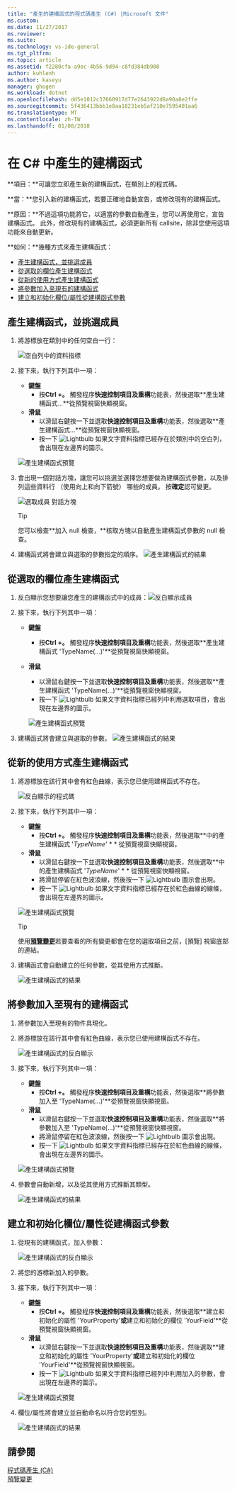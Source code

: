 ```yaml
---
title: "產生的建構函式的程式碼產生 (C#) |Microsoft 文件"
ms.custom: 
ms.date: 11/27/2017
ms.reviewer: 
ms.suite: 
ms.technology: vs-ide-general
ms.tgt_pltfrm: 
ms.topic: article
ms.assetid: f2280cfa-a9ec-4b56-9d94-c8fd384db980
author: kuhlenh
ms.author: kaseyu
manager: ghogen
ms.workload: dotnet
ms.openlocfilehash: dd5e1012c37660917d77e2643922d8a90a8e2ffe
ms.sourcegitcommit: 5f436413bbb1e8aa18231eb5af210e7595401aa6
ms.translationtype: MT
ms.contentlocale: zh-TW
ms.lasthandoff: 01/08/2018
---
```

# <a name="generate-a-constructor-in-c"></a>在 C# 中產生的建構函式 #
**項目：**可讓您立即產生新的建構函式，在類別上的程式碼。 

**當：**您引入新的建構函式，若要正確地自動宣告，或修改現有的建構函式。 

**原因：**不過這項功能將它，以適當的參數自動產生，您可以再使用它，宣告建構函式。 此外，修改現有的建構函式，必須更新所有 callsite，除非您使用這項功能來自動更新。

**如何：**幾種方式來產生建構函式：
- [產生建構函式，並挑選成員](#pick)
- [從選取的欄位產生建構函式](#selection)
- [從新的使用方式產生建構函式](#usage)
- [將參數加入至現有的建構函式](#addparameter)
- [建立和初始化欄位/屬性從建構函式參數](#create)

## <a id = "pick"></a>產生建構函式，並挑選成員
1. 將游標放在類別中的任何空白一行：

   ![空白列中的資料指標](media/constructor1_highlight.png)

1. 接下來，執行下列其中一項：
   * **鍵盤**
     * 按**Ctrl +。** 觸發程序**快速控制項目及重構**功能表，然後選取**產生建構函式...**從預覽視窗快顯視窗。
   * **滑鼠**
     * 以滑鼠右鍵按一下並選取**快速控制項目及重構**功能表，然後選取**產生建構函式...**從預覽視窗快顯視窗。
     * 按一下 ![Lightbulb](media/bulb.png) 如果文字資料指標已經存在於類別中的空白列，會出現在左邊界的圖示。

   ![產生建構函式預覽](media/constructor1_preview.png)

1. 會出現一個對話方塊，讓您可以挑選並選擇您想要做為建構函式參數，以及排列這些資料行 （使用向上和向下箭號） 哪些的成員。 按**確定**認可變更。
  
   ![選取成員 對話方塊](media/constructor1_dialog.png)

   >[!TIP] 
   >您可以檢查**加入 null 檢查，**核取方塊以自動產生建構函式參數的 null 檢查。

1. 建構函式將會建立與選取的參數指定的順序。
   ![產生建構函式的結果](media/constructor1_result.png)

## <a id="selection"></a>從選取的欄位產生建構函式
1. 反白顯示您想要讓您產生的建構函式中的成員：![反白顯示成員](media/constructor2_highlight.png)

1. 接下來，執行下列其中一項：
   * **鍵盤**
     * 按**Ctrl +。** 觸發程序**快速控制項目及重構**功能表，然後選取**產生建構函式 'TypeName(...)'**從預覽視窗快顯視窗。
   * **滑鼠**
     * 以滑鼠右鍵按一下並選取**快速控制項目及重構**功能表，然後選取**產生建構函式 'TypeName(...)'**從預覽視窗快顯視窗。
     * 按一下 ![Lightbulb](media/bulb.png) 如果文字資料指標已經列中利用選取項目，會出現在左邊界的圖示。

     ![產生建構函式預覽](media/constructor2_preview.png)

1. 建構函式將會建立與選取的參數。
     ![產生建構函式的結果](media/constructor2_result.png)

## <a id="usage"></a>從新的使用方式產生建構函式
1. 將游標放在該行其中會有紅色曲線，表示您已使用建構函式不存在。

   ![反白顯示的程式碼](media/constructor_highlight.png)

1. 接下來，執行下列其中一項：
   * **鍵盤**
     * 按**Ctrl +。** 觸發程序**快速控制項目及重構**功能表，然後選取**中的產生建構函式 '*TypeName*' * * 從預覽視窗快顯視窗。
   * **滑鼠**
     * 以滑鼠右鍵按一下並選取**快速控制項目及重構**功能表，然後選取**中的產生建構函式 '*TypeName*' * * 從預覽視窗快顯視窗。
     * 將滑鼠停留在紅色波浪線，然後按一下 ![Lightbulb](media/bulb.png) 圖示會出現。
     * 按一下 ![Lightbulb](media/bulb.png) 如果文字資料指標已經存在於紅色曲線的線條，會出現在左邊界的圖示。

   ![產生建構函式預覽](media/constructor_preview.png)

   >[!TIP]
   >使用[**預覽變更**](../../ide/preview-changes.md)若要查看的所有變更都會在您的選取項目之前，[預覽] 視窗底部的連結。

1. 建構函式會自動建立的任何參數，從其使用方式推斷。

   ![產生建構函式的結果](media/constructor_result.png)

## <a id="addparameter"></a>將參數加入至現有的建構函式
1. 將參數加入至現有的物件具現化。

1. 將游標放在該行其中會有紅色曲線，表示您已使用建構函式不存在。
    
    ![產生建構函式的反白顯示](media/constructor4_highlight.png)

1. 接下來，執行下列其中一項：
   * **鍵盤**
     * 按**Ctrl +。** 觸發程序**快速控制項目及重構**功能表，然後選取**將參數加入至 'TypeName(...)'**從預覽視窗快顯視窗。
   * **滑鼠**
     * 以滑鼠右鍵按一下並選取**快速控制項目及重構**功能表，然後選取**將參數加入至 'TypeName(...)'**從預覽視窗快顯視窗。
     * 將滑鼠停留在紅色波浪線，然後按一下 ![Lightbulb](media/bulb.png) 圖示會出現。
     * 按一下 ![Lightbulb](media/bulb.png) 如果文字資料指標已經存在於紅色曲線的線條，會出現在左邊界的圖示。

    ![產生建構函式預覽](media/constructor4_preview.png)

1. 參數會自動新增，以及從其使用方式推斷其類型。
   
   ![產生建構函式的結果](media/constructor4_result.png)

## <a id="create"></a>建立和初始化欄位/屬性從建構函式參數
1. 從現有的建構函式，加入參數：

   ![產生建構函式的反白顯示](media/constructor5_highlight.png)

1. 將您的游標新加入的參數。

1. 接下來，執行下列其中一項：
   * **鍵盤**
     * 按**Ctrl +。** 觸發程序**快速控制項目及重構**功能表，然後選取**建立和初始化的屬性 'YourProperty'**或**建立和初始化的欄位 'YourField'**從預覽視窗快顯視窗。
   * **滑鼠**
     * 以滑鼠右鍵按一下並選取**快速控制項目及重構**功能表，然後選取**建立和初始化的屬性 'YourProperty'**或**建立和初始化的欄位 'YourField'**從預覽視窗快顯視窗。
     * 按一下 ![Lightbulb](media/bulb.png) 如果文字資料指標已經列中利用加入的參數，會出現在左邊界的圖示。

   ![產生建構函式預覽](media/constructor5_preview.png)

1. 欄位/屬性將會建立並自動命名以符合您的型別。

   ![產生建構函式的結果](media/constructor5_result.png)
  
## <a name="see-also"></a>請參閱  
[程式碼產生 (C#)](../code-generation-csharp.md)  
[預覽變更](../../ide/preview-changes.md)